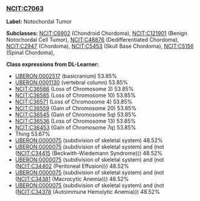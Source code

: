 
### [NCIT:C7063](http://purl.obolibrary.org/obo/NCIT_C7063)
**Label:** Notochordal Tumor

**Subclasses:** [NCIT:C6902](http://purl.obolibrary.org/obo/NCIT_C6902) (Chondroid Chordoma), [NCIT:C121901](http://purl.obolibrary.org/obo/NCIT_C121901) (Benign Notochordal Cell Tumor), [NCIT:C48876](http://purl.obolibrary.org/obo/NCIT_C48876) (Dedifferentiated Chordoma), [NCIT:C2947](http://purl.obolibrary.org/obo/NCIT_C2947) (Chordoma), [NCIT:C5453](http://purl.obolibrary.org/obo/NCIT_C5453) (Skull Base Chordoma), [NCIT:C5156](http://purl.obolibrary.org/obo/NCIT_C5156) (Spinal Chordoma), 

**Class expressions from DL-Learner:**

- [UBERON:0002517](http://purl.obolibrary.org/obo/UBERON_0002517) (basicranium) 53.85%
- [UBERON:0001130](http://purl.obolibrary.org/obo/UBERON_0001130) (vertebral column) 53.85%
- [NCIT:C36586](http://purl.obolibrary.org/obo/NCIT_C36586) (Loss of Chromosome 3) 53.85%
- [NCIT:C36585](http://purl.obolibrary.org/obo/NCIT_C36585) (Loss of Chromosome 10) 53.85%
- [NCIT:C36571](http://purl.obolibrary.org/obo/NCIT_C36571) (Loss of Chromosome 4) 53.85%
- [NCIT:C36559](http://purl.obolibrary.org/obo/NCIT_C36559) (Gain of Chromosome 20) 53.85%
- [NCIT:C36545](http://purl.obolibrary.org/obo/NCIT_C36545) (Gain of Chromosome 5q) 53.85%
- [NCIT:C36536](http://purl.obolibrary.org/obo/NCIT_C36536) (Loss of Chromosome 13) 53.85%
- [NCIT:C36453](http://purl.obolibrary.org/obo/NCIT_C36453) (Gain of Chromosome 7q) 53.85%
- Thing 53.67%
- [UBERON:0000075](http://purl.obolibrary.org/obo/UBERON_0000075) (subdivision of skeletal system) 48.52%
- [UBERON:0000075](http://purl.obolibrary.org/obo/UBERON_0000075) (subdivision of skeletal system) and (not ([NCIT:C34415](http://purl.obolibrary.org/obo/NCIT_C34415) (Beckwith-Wiedemann Syndrome))) 48.52%
- [UBERON:0000075](http://purl.obolibrary.org/obo/UBERON_0000075) (subdivision of skeletal system) and (not ([NCIT:C34402](http://purl.obolibrary.org/obo/NCIT_C34402) (Peritoneal Effusion))) 48.52%
- [UBERON:0000075](http://purl.obolibrary.org/obo/UBERON_0000075) (subdivision of skeletal system) and (not ([NCIT:C34381](http://purl.obolibrary.org/obo/NCIT_C34381) (Macrocytic Anemia))) 48.52%
- [UBERON:0000075](http://purl.obolibrary.org/obo/UBERON_0000075) (subdivision of skeletal system) and (not ([NCIT:C34378](http://purl.obolibrary.org/obo/NCIT_C34378) (Autoimmune Hemolytic Anemia))) 48.52%


